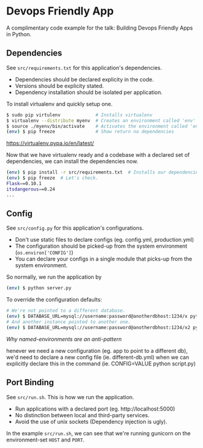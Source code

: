 Devops Friendly App
===

A complimentary code example for the talk: Building Devops Friendly Apps in Python.

Dependencies
---

See `src/requirements.txt` for this application's dependencies.

* Dependencies should be declared explicity in the code.
* Versions should be explicity stated.
* Dependency installation should be isolated per
  application.

To install virtualenv and quickly setup one.

```sh
$ sudo pip virtulenv             # Installs virtualenv
$ virtualenv --distribute myenv  # Creates an environment called 'env'
$ source ./myenv/bin/activate    # Activates the environment called 'env'
(env) $ pip freeze               # Show return no dependencies
```
https://virtualenv.pypa.io/en/latest/


Now that we have virtualenv ready and a codebase with a declared set of
dependencies, we can install the dependencies now.

```sh
(env) $ pip install -r src/requirements.txt  # Installs our dependencies
(env) $ pip freeze  # Let's check.
Flask==0.10.1
itsdangerous==0.24
...
```

Config
---

See `src/config.py` for this application's configurations.

* Don't use static files to declare configs (eg. config.yml, production.yml)
* The configuration should be picked-up from the system environment (`os.environ['CONFIG']`)
* You can declare your configs in a single module that picks-up from the system
  environment.

So normally, we run the application by

```sh
(env) $ python server.py
```

To override the configuration defaults:

```sh
# We're not pointed to a different database.
(env) $ DATABASE_URL=mysql://username:password@anotherdbhost:1234/x python server.py
# And another instance pointed to another one.
(env) $ DATABASE_URL=mysql://username:password@anotherdbhost:1234/x2 python server.py
```

*Why named-environments are an anti-pattern*

henever we need a new configuration (eg. app to point to a different db),
we'd need to declare a new config file (ie. different-db.yml) when we can
explicitly declare this in the command (ie. CONFIG=VALUE python script.py)

Port Binding
---

See `src/run.sh`. This is how we run the application.

* Run applications with a declared port (eg. http://localhost:5000)
* No distinction between local and third-party services.
* Avoid the use of unix sockets (Dependency injection is ugly).

In the example `src/run.sh`, we can see that we're running gunicorn on the
environment-set `HOST` and `PORT`.
